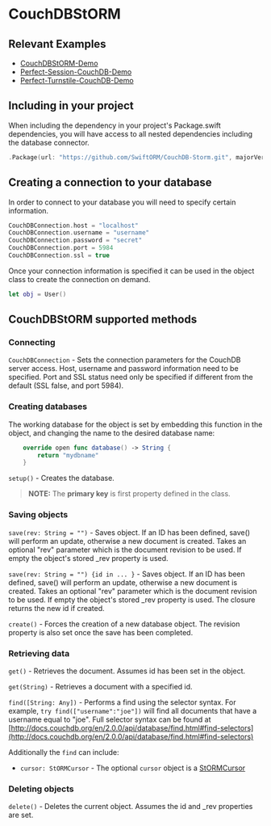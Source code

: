 # CouchDBStORM

## Relevant Examples

* [CouchDBStORM-Demo](https://github.com/PerfectExamples/CouchDBStORM-Demo)
* [Perfect-Session-CouchDB-Demo](https://github.com/PerfectExamples/Perfect-Session-CouchDB-Demo)
* [Perfect-Turnstile-CouchDB-Demo](https://github.com/PerfectExamples/Perfect-Turnstile-CouchDB-Demo)


## Including in your project

When including the dependency in your project's Package.swift dependencies, you will have access to all nested dependencies including the database connector.

``` swift
.Package(url: "https://github.com/SwiftORM/CouchDB-Storm.git", majorVersion: 1, minor: 0)
```


## Creating a connection to your database

In order to connect to your database you will need to specify certain information.

``` swift
CouchDBConnection.host = "localhost"
CouchDBConnection.username = "username"
CouchDBConnection.password = "secret"
CouchDBConnection.port = 5984
CouchDBConnection.ssl = true
```

Once your connection information is specified it can be used in the object class to create the connection on demand.

``` swift
let obj = User()
```

## CouchDBStORM supported methods

### Connecting

`CouchDBConnection` - Sets the connection parameters for the CouchDB server access. Host, username and password information need to be specified. Port and SSL status need only be specified if different from the default (SSL false, and port 5984).

### Creating databases

The working database for the object is set by embedding this function in the object, and changing the name to the desired database name:

``` swift
	override open func database() -> String {
		return "mydbname"
	}
```

`setup()` - Creates the database.

> **NOTE:** The **primary key** is first property defined in the class.

### Saving objects

`save(rev: String = "")` - Saves object. If an ID has been defined, save() will perform an update, otherwise a new document is created. Takes an optional "rev" parameter which is the document revision to be used. If empty the object's stored _rev property is used.

`save(rev: String = "") {id in ... }` - Saves object. If an ID has been defined, save() will perform an update, otherwise a new document is created. Takes an optional "rev" parameter which is the document revision to be used. If empty the object's stored _rev property is used. The closure returns the new id if created.

`create()` - Forces the creation of a new database object. The revision property is also set once the save has been completed.

### Retrieving data

`get()` - Retrieves the document. Assumes id has been set in the object.

`get(String)` - Retrieves a document with a specified id.

`find([String: Any])` - Performs a find using the selector syntax. For example, `try find(["username":"joe"])` will find all documents that have a username equal to "joe". Full selector syntax can be found at [http://docs.couchdb.org/en/2.0.0/api/database/find.html#find-selectors](http://docs.couchdb.org/en/2.0.0/api/database/find.html#find-selectors)
		
Additionally the `find` can include:

*  `cursor: StORMCursor` - The optional `cursor` object is a [StORMCursor](https://github.com/PerfectlySoft/PerfectDocs/blob/master/guide/StORM-Cursor.md)

### Deleting objects

`delete()` - Deletes the current object. Assumes the id and _rev properties are set.


